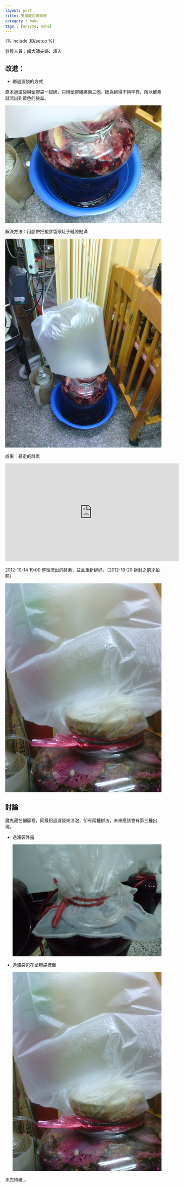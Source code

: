 ```yaml
---
layout: post
title: 魔鬼藏在細節裡
category : make
tags : [enzyme, make]
---
```

{% include JB/setup %}

參與人員：賴大師夫婦、超人

## 改進：

* 綁過濾袋的方式

原本過濾袋與塑膠袋一起綁，只用塑膠繩綁兩三圈，因為綁得不夠牢靠，所以酵素就流出到藍色的臉盆。

![Alt](/img/make/2012-10-14/IMG_20121014_181512.jpg)

解決方法：用膠帶把塑膠袋跟缸子縫隙貼滿

![Alt](/img/make/2012-10-14/IMG_20121014_181543.jpg)

成果：暴走的酵素

<iframe width="560" height="315" src="http://www.youtube.com/embed/N9jl31PMqx0" frameborder="0" allowfullscreen></iframe>

2012-10-14 19:00 整理流出的酵素，並且重新綁好。（2012-10-20 拆封之前才拍照）

![Alt](/img/make/2012-10-14/20121020_1855.jpg)

## 討論

魔鬼藏在細節裡，同樣用過濾袋來消泡，卻有兩種綁法，未來應該會有第三種出現。

* 過濾袋外露

    ![Alt](/img/make/2012-10-10/DSC00627.JPG)

* 過濾袋包在塑膠袋裡面

    ![Alt](/img/make/2012-10-14/20121020_1855.jpg)


未完待續...


